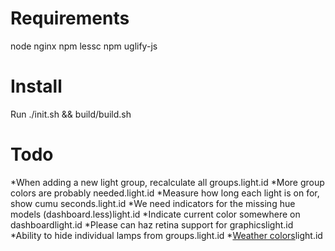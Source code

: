 Requirements
==
node
nginx
npm lessc
npm uglify-js

Install
=
Run ./init.sh && build/build.sh

Todo
=
*When adding a new light group, recalculate all groups.light.id
*More group colors are probably needed.light.id
*Measure how long each light is on for, show cumu seconds.light.id
*We need indicators for the missing hue models (dashboard.less)light.id
*Indicate current color somewhere on dashboardlight.id
*Please can haz retina support for graphicslight.id
*Ability to hide individual lamps from groups.light.id
*<a href="http://www.onextrapixel.com/2011/08/22/adding-weather-to-your-site-with-jquery-and-yql/">Weather colors</a>light.id
